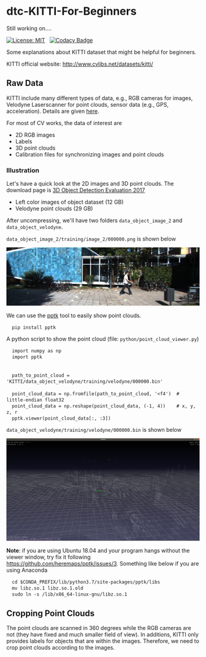 # dtc-KITTI-For-Beginners

Still working on....

[![License: MIT](https://img.shields.io/badge/License-MIT-yellow.svg)](https://opensource.org/licenses/MIT)
&nbsp;
[![Codacy Badge](https://api.codacy.com/project/badge/Grade/17286ebe340041739ecdf6402377585e)](https://www.codacy.com/app/dtczhl/dtc-KITTI-For-Beginners?utm_source=github.com&amp;utm_medium=referral&amp;utm_content=dtczhl/dtc-KITTI-For-Beginners&amp;utm_campaign=Badge_Grade)

Some explanations about KITTI dataset that might be helpful for beginners.

KITTI official website: <http://www.cvlibs.net/datasets/kitti/>

## Raw Data

KITTI include many different types of data, e.g., RGB cameras for images, Velodyne Laserscanner for point clouds, sensor data (e.g., GPS, acceleration). Details are given [here](http://www.cvlibs.net/datasets/kitti/raw_data.php).

For most of CV works, the data of interest are
* 2D RGB images
* Labels
* 3D point clouds  
* Calibration files for synchronizing images and point clouds

### Illustration

Let's have a quick look at the 2D images and 3D point clouds. The download page is [3D Object Detection Evaluation 2017](http://www.cvlibs.net/datasets/kitti/eval_object.php?obj_benchmark=3d)
* Left color images of object dataset (12 GB)
* Velodyne point clouds (29 GB)

After uncompressing, we'll have two folders `data_object_image_2` and `data_object_velodyne`.

`data_object_image_2/training/image_2/000000.png` is shown below

<img src="img/image_000000.png" width=700/>

We can use the [pptk](https://heremaps.github.io/pptk/tutorials/viewer/semantic3d.html) tool to easily show point clouds.
```shell
  pip install pptk
```

A python script to show the point cloud (file: `python/point_cloud_viewer.py`)
```shell
  import numpy as np
  import pptk


  path_to_point_cloud = 'KITTI/data_object_velodyne/training/velodyne/000000.bin'

  point_cloud_data = np.fromfile(path_to_point_cloud, '<f4')  # little-endian float32
  point_cloud_data = np.reshape(point_cloud_data, (-1, 4))    # x, y, z, r
  pptk.viewer(point_cloud_data[:, :3])
```

`data_object_velodyne/training/velodyne/000000.bin` is shown below

<img src="img/point_cloud_000000.png" width=700 />

**Note**: if you are using Ubuntu 18.04 and your program hangs without the viewer window, try fix it following <https://github.com/heremaps/pptk/issues/3>. Something like below if you are using Anaconda
```shell
  cd $CONDA_PREFIX/lib/python3.7/site-packages/pptk/libs
  mv libz.so.1 libz.so.1.old
  sudo ln -s /lib/x86_64-linux-gnu/libz.so.1
```

## Cropping Point Clouds

The point clouds are scanned in 360 degrees while the RGB cameras are not (they have fixed and much smaller field of view). In additions, KITTI only provides labels for objects that are within the images. Therefore, we need to crop point clouds according to the images.
